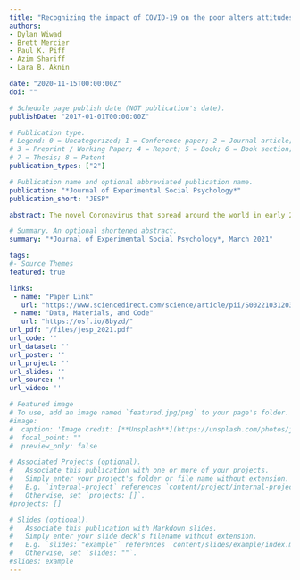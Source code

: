 ```yaml
---
title: "Recognizing the impact of COVID-19 on the poor alters attitudes towards poverty and inequality"
authors:
- Dylan Wiwad
- Brett Mercier
- Paul K. Piff
- Azim Shariff
- Lara B. Aknin

date: "2020-11-15T00:00:00Z"
doi: ""

# Schedule page publish date (NOT publication's date).
publishDate: "2017-01-01T00:00:00Z"

# Publication type.
# Legend: 0 = Uncategorized; 1 = Conference paper; 2 = Journal article;
# 3 = Preprint / Working Paper; 4 = Report; 5 = Book; 6 = Book section;
# 7 = Thesis; 8 = Patent
publication_types: ["2"]

# Publication name and optional abbreviated publication name.
publication: "*Journal of Experimental Social Psychology*"
publication_short: "JESP"

abstract: The novel Coronavirus that spread around the world in early 2020 triggered a global pandemic and economic downturn that affected nearly everyone. Yet the crisis had a disproportionate impact on the poor and revealed how easily working-class individuals' financial security can be destabilised by factors beyond personal control. In a pre-registered longitudinal study of Americans (N = 233) spanning April 2019 to May 2020, we tested whether the pandemic altered beliefs about the extent to which poverty is caused by external forces and internal dispositions and support for economic inequality. Over this timespan, participants revealed a shift in their attributions for poverty, reporting that poverty is more strongly impacted by external-situational causes and less by internal-dispositional causes. However, we did not detect an overall mean-level change in opposition to inequality or support for government intervention. Instead, only for those who most strongly recognized the negative impact of COVID-19 did changes in poverty attributions translate to decreased support for inequality, and increased support for government intervention to help the poor.

# Summary. An optional shortened abstract.
summary: "*Journal of Experimental Social Psychology*, March 2021"

tags:
#- Source Themes
featured: true

links:
 - name: "Paper Link"
   url: "https://www.sciencedirect.com/science/article/pii/S0022103120304236"
 - name: "Data, Materials, and Code"
   url: "https://osf.io/8byzd/"
url_pdf: "/files/jesp_2021.pdf"
url_code: ''
url_dataset: ''
url_poster: ''
url_project: ''
url_slides: ''
url_source: ''
url_video: ''

# Featured image
# To use, add an image named `featured.jpg/png` to your page's folder. 
#image:
#  caption: 'Image credit: [**Unsplash**](https://unsplash.com/photos/jdD8gXaTZsc)'
#  focal_point: ""
#  preview_only: false

# Associated Projects (optional).
#   Associate this publication with one or more of your projects.
#   Simply enter your project's folder or file name without extension.
#   E.g. `internal-project` references `content/project/internal-project/index.md`.
#   Otherwise, set `projects: []`.
#projects: []

# Slides (optional).
#   Associate this publication with Markdown slides.
#   Simply enter your slide deck's filename without extension.
#   E.g. `slides: "example"` references `content/slides/example/index.md`.
#   Otherwise, set `slides: ""`.
#slides: example
---
```

